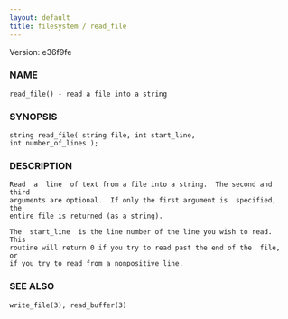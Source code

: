 ```yaml
---
layout: default
title: filesystem / read_file
---
```


Version: e36f9fe




### NAME
    read_file() - read a file into a string


### SYNOPSIS
    string read_file( string file, int start_line,
    int number_of_lines );


### DESCRIPTION
    Read  a  line  of text from a file into a string.  The second and third
    arguments are optional.  If only the first argument is  specified,  the
    entire file is returned (as a string).

    The  start_line  is the line number of the line you wish to read.  This
    routine will return 0 if you try to read past the end of the  file,  or
    if you try to read from a nonpositive line.


### SEE ALSO
    write_file(3), read_buffer(3)



